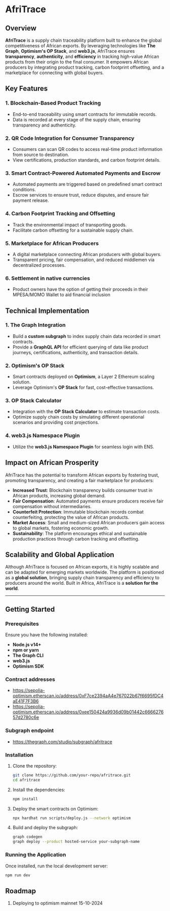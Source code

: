 # AfriTrace

## Overview

**AfriTrace** is a supply chain traceability platform built to enhance the global competitiveness of African exports. By leveraging technologies like **The Graph**, **Optimism's OP Stack**, and **web3.js**, AfriTrace ensures **transparency**, **authenticity**, and **efficiency** in tracking high-value African products from their origin to the final consumer. It empowers African producers by integrating  product tracking, carbon footprint offsetting, and a marketplace for connecting with global buyers.

## Key Features

### 1. Blockchain-Based Product Tracking
- End-to-end traceability using smart contracts for immutable records.
- Data is recorded at every stage of the supply chain, ensuring transparency and authenticity.

### 2. QR Code Integration for Consumer Transparency
- Consumers can scan QR codes to access real-time product information from source to destination.
- View certifications, production standards, and carbon footprint details.

### 3. Smart Contract-Powered Automated Payments and Escrow
- Automated payments are triggered based on predefined smart contract conditions.
- Escrow services to ensure trust, reduce disputes, and ensure fair payment release.

### 4. Carbon Footprint Tracking and Offsetting
- Track the environmental impact of transporting goods.
- Facilitate carbon offsetting for a sustainable supply chain.

### 5. Marketplace for African Producers
- A digital marketplace connecting African producers with global buyers.
- Transparent pricing, fair compensation, and reduced middlemen via decentralized processes.

### 6. Settlement in native currencies
- Product owners have the option of getting their proceeds in their MPESA/MOMO Wallet to aid financial inclusion

## Technical Implementation

### 1. The Graph Integration
- Build a **custom subgraph** to index supply chain data recorded in smart contracts.
- Provide a **GraphQL API** for efficient querying of data like product journeys, certifications, authenticity, and transaction details.

### 2. Optimism's OP Stack
- Smart contracts deployed on **Optimism**, a Layer 2 Ethereum scaling solution.
- Leverage Optimism's **OP Stack** for fast, cost-effective transactions.

### 3. OP Stack Calculator
- Integration with the **OP Stack Calculator** to estimate transaction costs.
- Optimize supply chain costs by simulating different operational scenarios and providing cost projections.

### 4. web3.js Namespace Plugin
- Utilize the **web3.js Namespace Plugin** for seamless  login with ENS.


## Impact on African Prosperity

AfriTrace has the potential to transform African exports by fostering trust, promoting transparency, and creating a fair marketplace for producers:

- **Increased Trust**: Blockchain transparency builds consumer trust in African products, increasing global demand.
- **Fair Compensation**: Automated payments ensure producers receive fair compensation without intermediaries.
- **Counterfeit Protection**: Immutable blockchain records combat counterfeiting, protecting the value of African products.
- **Market Access**: Small and medium-sized African producers gain access to global markets, fostering economic growth.
- **Sustainability**: The platform encourages ethical and sustainable production practices through carbon tracking and offsetting.

## Scalability and Global Application

Although AfriTrace is focused on African exports, it is highly scalable and can be adapted for emerging markets worldwide. The platform is positioned as a **global solution**, bringing supply chain transparency and efficiency to producers around the world. Built in Africa, AfriTrace is a **solution for the world**.

---

## Getting Started

### Prerequisites

Ensure you have the following installed:

- **Node.js v14+**
- **npm or yarn**
- **The Graph CLI**
- **web3.js**
- **Optimism SDK**

### Contract addresses
- https://sepolia-optimism.etherscan.io/address/0xF7ce2394aA4e767022b67f6695fDC4aE41F7F3B6
- https://sepolia-optimism.etherscan.io/address/0xee150424a9936d09b01442c666627657d2780c6e

### Subgraph endpoint
- https://thegraph.com/studio/subgraph/afritrace

### Installation

1. Clone the repository:

    ```bash
    git clone https://github.com/your-repo/afritrace.git
    cd afritrace
    ```

2. Install the dependencies:

    ```bash
    npm install
    ```

3. Deploy the smart contracts on Optimism:

    ```bash
    npx hardhat run scripts/deploy.js --network optimism
    ```

4. Build and deploy the subgraph:

    ```bash
    graph codegen
    graph deploy --product hosted-service your-subgraph-name
    ```

### Running the Application

Once installed, run the local development server:

```bash
npm run dev
```

## Roadmap

1. Deploying to optimism mainnet 15-10-2024


